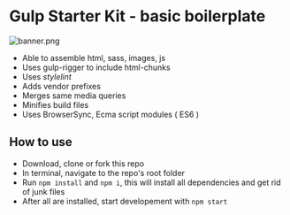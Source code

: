 # Gulp Starter Kit - basic boilerplate

![banner.png](https://miro.medium.com/max/1260/0*qe7yo-_nfPFv_AvB.jpg)

- Able to assemble html, sass, images, js
- Uses gulp-rigger to include html-chunks
- Uses _stylelint_
- Adds vendor prefixes
- Merges same media queries
- Minifies build files
- Uses BrowserSync, Ecma script modules ( ES6 )

## How to use

- Download, clone or fork this repo
- In terminal, navigate to the repo's root folder
- Run `npm install` and `npm i`, this will install all dependencies and get rid
  of junk files
- After all are installed, start developement with `npm start`
